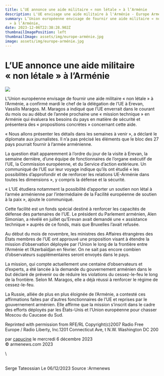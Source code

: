 ```yaml
---
title: L’UE annonce une aide militaire « non létale » à l’Arménie
description: L'UE envisage une aide militaire à l'Arménie - Europe Arménie aide militaire
summary: L’Union européenne envisage de fournir une aide militaire « non létale
  » à l’Arménie,
date: 2023-12-06T22:38:28.902Z
thumbnailImagePosition: left
thumbnailImage: assets/img/europe-arménie.jpg
image: assets/img/europe-arménie.jpg
---
```

<!--StartFragment-->

# L’UE annonce une aide militaire « non létale » à l’Arménie



![](https://www.armenews.com/local/cache-gd2/5b/836f3530520cbb55510cca58274d20.jpg)

L’Union européenne envisage de fournir une aide militaire « non létale » à l’Arménie, a confirmé mardi le chef de la délégation de l’UE à Erevan, Vassilis Maragos. M. Maragos a indiqué que l’UE enverrait dans le courant du mois ou au début de l’année prochaine une « mission technique » en Arménie qui évaluera les besoins du pays en matière de sécurité et présentera des « propositions concrètes » concernant cette aide.

« Nous allons présenter les détails dans les semaines à venir », a déclaré le diplomate aux journalistes. Il n’a pas précisé les éléments que le bloc des 27 pays pourrait fournir à l’armée arménienne.

La question était apparemment à l’ordre du jour de la visite à Erevan, la semaine dernière, d’une équipe de fonctionnaires de l’organe exécutif de l’UE, la Commission européenne, et du Service d’action extérieure. Un communiqué de l’UE sur leur voyage indique qu’ils ont étudié « les possibilités d’approfondir et de renforcer les relations UE-Arménie dans toutes les dimensions », y compris la défense et la sécurité.

« L’UE étudiera notamment la possibilité d’apporter un soutien non létal à l’armée arménienne par l’intermédiaire de la Facilité européenne de soutien à la paix », ajoute le communiqué.

Cette facilité est un fonds spécial destiné à renforcer les capacités de défense des partenaires de l’UE. Le président du Parlement arménien, Alen Simonian, a révélé en juillet qu’Erevan avait demandé une « assistance technique » auprès de ce fonds, mais que Bruxelles l’avait refusée.

Au début du mois de novembre, les ministres des Affaires étrangères des États membres de l’UE ont approuvé une proposition visant à étendre la mission d’observation déployée par l’Union le long de la frontière entre l’Arménie et l’Azerbaïdjan en février. On ne sait pas encore combien d’observateurs supplémentaires seront envoyés dans le pays.

La mission, qui compte actuellement une centaine d’observateurs et d’experts, a été lancée à la demande du gouvernement arménien dans le but déclaré de prévenir ou de réduire les violations du cessez-le-feu le long de la frontière. Selon M. Maragos, elle a déjà réussi à renforcer le régime de cessez-le-feu.

La Russie, alliée de plus en plus éloignée de l’Arménie, a contesté ces affirmations faites par d’autres fonctionnaires de l’UE et reprises par le gouvernement arménien. Elle affirme que la mission s’inscrit dans le cadre des efforts déployés par les États-Unis et l’Union européenne pour chasser Moscou du Caucase du Sud.

Reprinted with permission from RFE/RL Copyright(c)2007 Radio Free Europe / Radio Liberty, Inc.1201 Connecticut Ave, t N.W. Washington DC 200

par [capucine](https://www.armenews.com/spip.php?page=auteur&id_auteur=541) le mercredi 6 décembre 2023\
© armenews.com 2023

<!--EndFragment-->\
\
S﻿erge Tateossian Le 06/12/2023  Source :Armenews